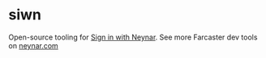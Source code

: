 # siwn
Open-source tooling for [Sign in with Neynar](https://docs.neynar.com/docs/how-to-let-users-connect-farcaster-accounts-with-write-access-for-free-using-sign-in-with-neynar-siwn). See more Farcaster dev tools on [neynar.com](https://neynar.com)
